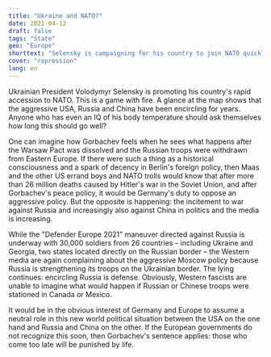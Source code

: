 ```yaml
---
title: "Ukraine and NATO?"
date: 2021-04-12
draft: false
tags: "State"
geo: "Europe"
shorttext: "Selensky is campaigning for his country to join NATO quickly. The arsonist is playing with fire!"
cover: "repression"
lang: en
---
```


Ukrainian President Volodymyr Selensky is promoting his country's rapid accession to NATO. This is a game with fire. A glance at the map shows that the aggressive USA, Russia and China have been encircling for years. Anyone who has even an IQ of his body temperature should ask themselves how long this should go well?

One can imagine how Gorbachev feels when he sees what happens after the Warsaw Pact was dissolved and the Russian troops were withdrawn from Eastern Europe. If there were such a thing as a historical consciousness and a spark of decency in Berlin's foreign policy, then Maas and the other US errand boys and NATO trolls would know that after more than 26 million deaths caused by Hitler's war in the Soviet Union, and after Gorbachev's peace policy, it would be Germany's duty to oppose an aggressive policy. But the opposite is happening: the incitement to war against Russia and increasingly also against China in politics and the media is increasing.

While the "Defender Europe 2021" maneuver directed against Russia is underway with 30,000 soldiers from 26 countries – including Ukraine and Georgia, two states located directly on the Russian border – the Western media are again complaining about the aggressive Moscow policy because Russia is strengthening its troops on the Ukrainian border. The lying continues: encircling Russia is defense. Obviously, Western fascists are unable to imagine what would happen if Russian or Chinese troops were stationed in Canada or Mexico.

It would be in the obvious interest of Germany and Europe to assume a neutral role in this new world political situation between the USA on the one hand and Russia and China on the other. If the European governments do not recognize this soon, then Gorbachev's sentence applies: those who come too late will be punished by life.
